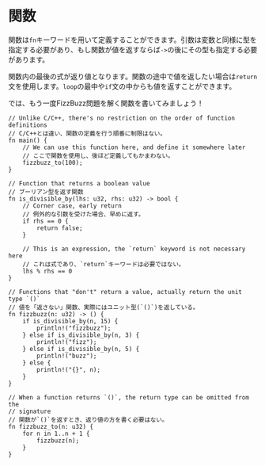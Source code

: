 <!--
# Functions
-->
# 関数

<!--
Functions are declared using the `fn` keyword. Its arguments are type
annotated, just like variables, and, if the function returns a value, the
return type must be specified after an arrow `->`.
-->
関数は`fn`キーワードを用いて定義することができます。引数は変数と同様に型を指定する必要があり、もし関数が値を返すならば`->`の後にその型も指定する必要があります。

<!--
The final expression in the function will be used as return value.
Alternatively, the `return` statement can be used to return a value earlier
from within the function, even from inside loops or `if`s.
-->
関数内の最後の式が返り値となります。関数の途中で値を返したい場合は`return`文を使用します。`loop`の最中や`if`文の中からも値を返すことができます。

<!--
Let's rewrite FizzBuzz using functions!
-->
では、もう一度FizzBuzz問題を解く関数を書いてみましょう！

```rust,editable
// Unlike C/C++, there's no restriction on the order of function definitions
// C/C++とは違い、関数の定義を行う順番に制限はない。
fn main() {
    // We can use this function here, and define it somewhere later
    // ここで関数を使用し、後ほど定義してもかまわない。
    fizzbuzz_to(100);
}

// Function that returns a boolean value
// ブーリアン型を返す関数
fn is_divisible_by(lhs: u32, rhs: u32) -> bool {
    // Corner case, early return
    // 例外的な引数を受けた場合、早めに返す。
    if rhs == 0 {
        return false;
    }

    // This is an expression, the `return` keyword is not necessary here
    // これは式であり、`return`キーワードは必要ではない。
    lhs % rhs == 0
}

// Functions that "don't" return a value, actually return the unit type `()`
// 値を「返さない」関数、実際にはユニット型(`()`)を返している。
fn fizzbuzz(n: u32) -> () {
    if is_divisible_by(n, 15) {
        println!("fizzbuzz");
    } else if is_divisible_by(n, 3) {
        println!("fizz");
    } else if is_divisible_by(n, 5) {
        println!("buzz");
    } else {
        println!("{}", n);
    }
}

// When a function returns `()`, the return type can be omitted from the
// signature
// 関数が`()`を返すとき、返り値の方を書く必要はない。
fn fizzbuzz_to(n: u32) {
    for n in 1..n + 1 {
        fizzbuzz(n);
    }
}
```
